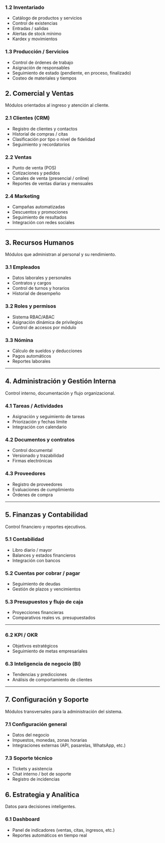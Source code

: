 ### 1.2 Inventariado

* Catálogo de productos y servicios
* Control de existencias
* Entradas / salidas
* Alertas de stock mínimo
* Kardex y movimientos

### 1.3 Producción / Servicios

* Control de órdenes de trabajo
* Asignación de responsables
* Seguimiento de estado (pendiente, en proceso, finalizado)
* Costeo de materiales y tiempos


## **2. Comercial y Ventas**

Módulos orientados al ingreso y atención al cliente.

### 2.1 Clientes (CRM)

* Registro de clientes y contactos
* Historial de compras / citas
* Clasificación por tipo o nivel de fidelidad
* Seguimiento y recordatorios

### 2.2 Ventas

* Punto de venta (POS)
* Cotizaciones y pedidos
* Canales de venta (presencial / online)
* Reportes de ventas diarias y mensuales


### 2.4 Marketing

* Campañas automatizadas
* Descuentos y promociones
* Seguimiento de resultados
* Integración con redes sociales

---

## **3. Recursos Humanos**

Módulos que administran al personal y su rendimiento.

### 3.1 Empleados

* Datos laborales y personales
* Contratos y cargos
* Control de turnos y horarios
* Historial de desempeño

### 3.2 Roles y permisos

* Sistema RBAC/ABAC
* Asignación dinámica de privilegios
* Control de accesos por módulo

### 3.3 Nómina

* Cálculo de sueldos y deducciones
* Pagos automáticos
* Reportes laborales

---


## **4. Administración y Gestión Interna**

Control interno, documentación y flujo organizacional.

### 4.1 Tareas / Actividades

* Asignación y seguimiento de tareas
* Priorización y fechas límite
* Integración con calendario

### 4.2 Documentos y contratos

* Control documental
* Versionado y trazabilidad
* Firmas electrónicas

### 4.3 Proveedores

* Registro de proveedores
* Evaluaciones de cumplimiento
* Órdenes de compra

---

## **5. Finanzas y Contabilidad**

Control financiero y reportes ejecutivos.

### 5.1 Contabilidad

* Libro diario / mayor
* Balances y estados financieros
* Integración con bancos

### 5.2 Cuentas por cobrar / pagar

* Seguimiento de deudas
* Gestión de plazos y vencimientos

### 5.3 Presupuestos y flujo de caja

* Proyecciones financieras
* Comparativos reales vs. presupuestados

---





### 6.2 KPI / OKR

* Objetivos estratégicos
* Seguimiento de metas empresariales

### 6.3 Inteligencia de negocio (BI)

* Tendencias y predicciones
* Análisis de comportamiento de clientes

---








## **7. Configuración y Soporte**

Módulos transversales para la administración del sistema.

### 7.1 Configuración general

* Datos del negocio
* Impuestos, monedas, zonas horarias
* Integraciones externas (API, pasarelas, WhatsApp, etc.)




### 7.3 Soporte técnico

* Tickets y asistencia
* Chat interno / bot de soporte
* Registro de incidencias

## **6. Estrategia y Analítica**

Datos para decisiones inteligentes.

### 6.1 Dashboard

* Panel de indicadores (ventas, citas, ingresos, etc.)
* Reportes automáticos en tiempo real